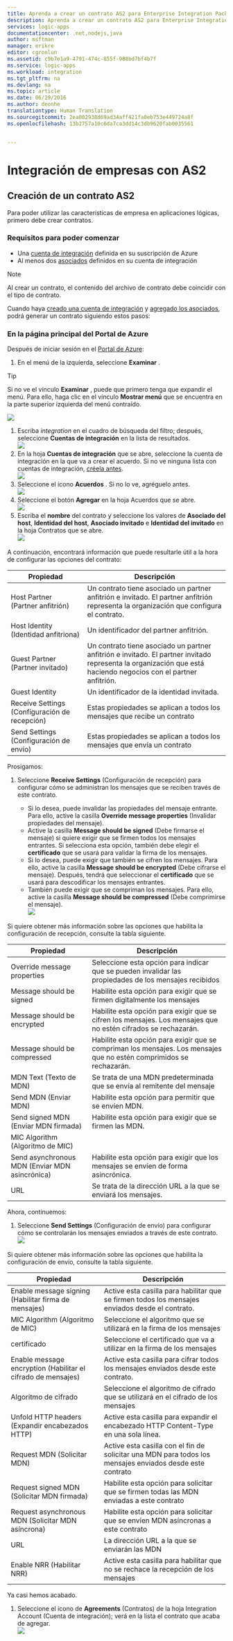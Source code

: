 ```yaml
---
title: Aprenda a crear un contrato AS2 para Enterprise Integration Pack
description: Aprenda a crear un contrato AS2 para Enterprise Integration Pack| Servicio de aplicaciones de Microsoft Azure
services: logic-apps
documentationcenter: .net,nodejs,java
author: msftman
manager: erikre
editor: cgronlun
ms.assetid: c9b7e1a9-4791-474c-855f-988bd7bf4b7f
ms.service: logic-apps
ms.workload: integration
ms.tgt_pltfrm: na
ms.devlang: na
ms.topic: article
ms.date: 06/29/2016
ms.author: deonhe
translationtype: Human Translation
ms.sourcegitcommit: 2ea002938d69ad34aff421fa0eb753e449724a8f
ms.openlocfilehash: 13b2757a10c6da7ca3dd14c3db9620fab0035561


---
```

# <a name="enterprise-integration-with-as2"></a>Integración de empresas con AS2
## <a name="create-an-as2-agreement"></a>Creación de un contrato AS2
Para poder utilizar las características de empresa en aplicaciones lógicas, primero debe crear contratos. 

### <a name="heres-what-you-need-before-you-get-started"></a>Requisitos para poder comenzar
* Una [cuenta de integración](app-service-logic-enterprise-integration-accounts.md) definida en su suscripción de Azure  
* Al menos dos [asociados](app-service-logic-enterprise-integration-partners.md) definidos en su cuenta de integración  

> [!NOTE]
> Al crear un contrato, el contenido del archivo de contrato debe coincidir con el tipo de contrato.    
> 
> 

Cuando haya [creado una cuenta de integración](app-service-logic-enterprise-integration-accounts.md) y [agregado los asociados](app-service-logic-enterprise-integration-partners.md), podrá generar un contrato siguiendo estos pasos:  

### <a name="from-the-azure-portal-home-page"></a>En la página principal del Portal de Azure
Después de iniciar sesión en el [Portal de Azure](http://portal.azure.com "Portal de Azure"):  

1. En el menú de la izquierda, seleccione **Examinar** .  

> [!TIP]
> Si no ve el vínculo **Examinar** , puede que primero tenga que expandir el menú. Para ello, haga clic en el vínculo **Mostrar menú** que se encuentra en la parte superior izquierda del menú contraído.  
> 
> 

![](./media/app-service-logic-enterprise-integration-overview/overview-1.png)    

1. Escriba *integration* en el cuadro de búsqueda del filtro; después, seleccione **Cuentas de integración** en la lista de resultados.       
   ![](./media/app-service-logic-enterprise-integration-overview/overview-2.png)  
2. En la hoja **Cuentas de integración** que se abre, seleccione la cuenta de integración en la que va a crear el acuerdo. Si no ve ninguna lista con cuentas de integración, [créela antes](app-service-logic-enterprise-integration-accounts.md "All about integration accounts").  
   ![](./media/app-service-logic-enterprise-integration-overview/overview-3.png)  
3. Seleccione el icono **Acuerdos** . Si no lo ve, agréguelo antes.   
   ![](./media/app-service-logic-enterprise-integration-agreements/agreement-1.png)   
4. Seleccione el botón **Agregar** en la hoja Acuerdos que se abre.  
   ![](./media/app-service-logic-enterprise-integration-agreements/agreement-2.png)  
5. Escriba el **nombre** del contrato y seleccione los valores de **Asociado del host**, **Identidad del host**, **Asociado invitado** e **Identidad del invitado** en la hoja Contratos que se abre.  
   ![](./media/app-service-logic-enterprise-integration-agreements/agreement-3.png)  

A continuación, encontrará información que puede resultarle útil a la hora de configurar las opciones del contrato: 

| Propiedad | Descripción |
| --- | --- |
| Host Partner (Partner anfitrión) |Un contrato tiene asociado un partner anfitrión e invitado. El partner anfitrión representa la organización que configura el contrato. |
| Host Identity (Identidad anfitriona) |Un identificador del partner anfitrión. |
| Guest Partner (Partner invitado) |Un contrato tiene asociado un partner anfitrión e invitado. El partner invitado representa la organización que está haciendo negocios con el partner anfitrión. |
| Guest Identity |Un identificador de la identidad invitada. |
| Receive Settings (Configuración de recepción) |Estas propiedades se aplican a todos los mensajes que recibe un contrato |
| Send Settings (Configuración de envío) |Estas propiedades se aplican a todos los mensajes que envía un contrato |

Prosigamos:  

1. Seleccione **Receive Settings** (Configuración de recepción) para configurar cómo se administran los mensajes que se reciben través de este contrato.  
   
   * Si lo desea, puede invalidar las propiedades del mensaje entrante. Para ello, active la casilla **Override message properties** (Invalidar propiedades del mensaje).
   * Active la casilla **Message should be signed** (Debe firmarse el mensaje) si quiere exigir que se firmen todos los mensajes entrantes. Si selecciona esta opción, también debe elegir el **certificado** que se usará para validar la firma de los mensajes.
   * Si lo desea, puede exigir que también se cifren los mensajes. Para ello, active la casilla **Message should be encrypted** (Debe cifrarse el mensaje). Después, tendrá que seleccionar el **certificado** que se usará para descodificar los mensajes entrantes.
   * También puede exigir que se compriman los mensajes. Para ello, active la casilla **Message should be compressed** (Debe comprimirse el mensaje).  
     ![](./media/app-service-logic-enterprise-integration-agreements/agreement-4.png)  

Si quiere obtener más información sobre las opciones que habilita la configuración de recepción, consulte la tabla siguiente.  

| Propiedad | Descripción |
| --- | --- |
| Override message properties |Seleccione esta opción para indicar que se pueden invalidar las propiedades de los mensajes recibidos |
| Message should be signed |Habilite esta opción para exigir que se firmen digitalmente los mensajes |
| Message should be encrypted |Habilite esta opción para exigir que se cifren los mensajes. Los mensajes que no estén cifrados se rechazarán. |
| Message should be compressed |Habilite esta opción para exigir que se compriman los mensajes. Los mensajes que no estén comprimidos se rechazarán. |
| MDN Text (Texto de MDN) |Se trata de una MDN predeterminada que se envía al remitente del mensaje |
| Send MDN (Enviar MDN) |Habilite esta opción para permitir que se envíen MDN. |
| Send signed MDN (Enviar MDN firmada) |Habilite esta opción para exigir que se firmen las MDN. |
| MIC Algorithm (Algoritmo de MIC) | |
| Send asynchronous MDN (Enviar MDN asincrónica) |Habilite esta opción para exigir que los mensajes se envíen de forma asincrónica. |
| URL |Se trata de la dirección URL a la que se enviará los mensajes. |

Ahora, continuemos:  

1. Seleccione **Send Settings** (Configuración de envío) para configurar cómo se controlarán los mensajes enviados a través de este contrato.  
   ![](./media/app-service-logic-enterprise-integration-agreements/agreement-5.png)  

Si quiere obtener más información sobre las opciones que habilita la configuración de envío, consulte la tabla siguiente.  

| Propiedad | Descripción |
| --- | --- |
| Enable message signing (Habilitar firma de mensajes) |Active esta casilla para habilitar que se firmen todos los mensajes enviados desde el contrato. |
| MIC Algorithm (Algoritmo de MIC) |Seleccione el algoritmo que se utilizará en la firma de los mensajes |
| certificado |Seleccione el certificado que va a utilizar en la firma de los mensajes |
| Enable message encryption (Habilitar el cifrado de mensajes) |Active esta casilla para cifrar todos los mensajes enviados desde este contrato. |
| Algoritmo de cifrado |Seleccione el algoritmo de cifrado que se utilizará en el cifrado de los mensajes |
| Unfold HTTP headers (Expandir encabezados HTTP) |Active esta casilla para expandir el encabezado HTTP Content-Type en una sola línea. |
| Request MDN (Solicitar MDN) |Active esta casilla con el fin de solicitar una MDN para todos los mensajes enviados desde este contrato |
| Request signed MDN (Solicitar MDN firmada) |Habilite esta opción para solicitar que se firmen todas las MDN enviadas a este contrato |
| Request asynchronous MDN (Solicitar MDN asíncrona) |Habilite esta opción para solicitar que se envíen MDN asíncronas a este contrato |
| URL |La dirección URL a la que se enviarán las MDN |
| Enable NRR (Habilitar NRR) |Active esta casilla para habilitar que no se rechace la recepción de los mensajes |

Ya casi hemos acabado.  

1. Seleccione el icono de **Agreements** (Contratos) de la hoja Integration Account (Cuenta de integración); verá en la lista el contrato que acaba de agregar.  
   ![](./media/app-service-logic-enterprise-integration-agreements/agreement-6.png)




<!--HONumber=Nov16_HO3-->


